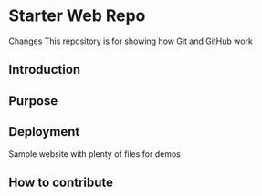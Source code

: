 # Starter Web Repo
Changes
This repository is for showing how Git and GitHub work
## Introduction
## Purpose
## Deployment 
Sample website with plenty of files for demos

## How to contribute